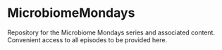 # MicrobiomeMondays
Repository for the Microbiome Mondays series and associated content. Convenient access to all episodes to be provided here.

